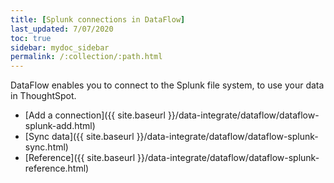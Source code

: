 ```yaml
---
title: [Splunk connections in DataFlow]
last_updated: 7/07/2020
toc: true
sidebar: mydoc_sidebar
permalink: /:collection/:path.html
---
```

DataFlow enables you to connect to the Splunk file system, to use your data in ThoughtSpot.

- [Add a connection]({{ site.baseurl }}/data-integrate/dataflow/dataflow-splunk-add.html)
- [Sync data]({{ site.baseurl }}/data-integrate/dataflow/dataflow-splunk-sync.html)
- [Reference]({{ site.baseurl }}/data-integrate/dataflow/dataflow-splunk-reference.html)
